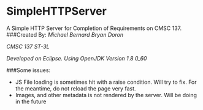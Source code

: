 # SimpleHTTPServer
A Simple HTTP Server for Completion of Requirements on CMSC 137.
###Created By:
*Michael Bernard Bryan Doron*

*CMSC 137 ST-3L*

*Developed on Eclipse. Using OpenJDK Version 1.8 0_60*



###Some issues:
- JS File loading is sometimes hit with a raise condition. Will try to fix. For the meantime, do not reload the page very fast.
- Images, and other metadata is not rendered by the server. Will be doing in the future
